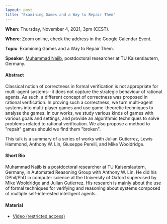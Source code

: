 ```yaml
---
layout: post 
title: "Examining Games and a Way to Repair Them"
---
```


**When**:  Thursday, November 4, 2021, 3pm (CEST).

**Where**: Zoom online, check the address in the Google Calendar Event.

**Topic**: Examining Games and a Way to Repair Them.

**Speaker**: [Muhammad Najib](https://valvestate.github.io/), postdoctoral researcher at TU Kaiserslautern, Germany.

#### Abstract

Classical notion of correctness in formal verification is not appropriate for multi-agent systems--it does not capture the strategic behaviour of rational agents. As such, a different concept of correctness was proposed in rational verification. In proving such a correctness, we turn multi-agent systems into multi-player games and use game-theoretic techniques to analyse the games. In our works, we study various kinds of games with various goals and settings, and provide an algorithmic techniques to solve problems related to rational verification. We also propose a method to "repair" games should we find them "broken".

This talk is a summary of a series of works with Julian Gutierrez, Lewis Hammond, Anthony W. Lin, Giuseppe Perelli, and Mike Wooldridge.

#### Short Bio

Muhammad Najib is a postdoctoral researcher at TU Kaiserslautern, Germany, in Automated Reasoning Group with Anthony W. Lin. He did his DPhil/PhD in computer science at the University of Oxford supervised by Mike Wooldridge and Julian Gutierrez. His research is mainly about the use of formal techniques for verifying and reasoning about systems composed of multiple self-interested intelligent agents.

#### Material

- [Video (restricted access)](https://uniroma1.zoom.us/rec/share/5fbnoMVrXg0zvCijxFRVu50UDl4GfF_Y3r9QQo9obIhZNhnnETBMqAy_Zu8VFLCA.u3DTmruzHrZhNNet)